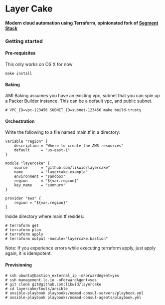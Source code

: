 # Layer Cake

#### Modern cloud automation using Terraform, opinionated fork of [Segment Stack](https://github.com/segmentio/stack)

### Getting started

#### Pre-requisites

This only works on OS X for now

```
make install
```

#### Baking

AMI Baking assumes you have an existing vpc, subnet that you can spin up a Packer Builder instance. This can be a default vpc, and public subnet.

```
# VPC_ID=vpc-123456 SUBNET_ID=subnet-123456 make build-trusty
```

#### Orchestration

Write the following to a file named main.tf in a directory:

```
variable "region" {
    description = "Where to create the AWS resources"
    default     = "us-east-1"
}

module "layercake" {
    source      = "github.com/likwid/layercake"
    name        = "layercake-example"
    environment = "sandbox"
    region      = "${var.region}"
    key_name    = "sumnurv"
}

provider "aws" {
    region = "${var.region}"
}
```

Inside directory where main.tf resides:

```
# terraform get
# terraform plan
# terraform apply
# terraform output -module="layercake.bastion"
```

Note: If you experience errors while executing terraform apply, just apply again, it is idempotent.

#### Provisioning

```
# ssh ubuntu@bastion_external_ip -oForwardAgent=yes
# ssh management.lc.io -oForwardAgent=yes
# git clone git@github.com:likwid/layercake
# cd layercake/tools/ansible
# ansible-playbook playbooks/nomad-consul-servers/playbook.yml
# ansible-playbook playbooks/nomad-consul-agents/playbook.yml
```
